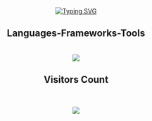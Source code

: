 <div align="center">
 <a href="https://git.io/typing-svg"><img src="https://readme-typing-svg.herokuapp.com?font=Poppins&weight=700&size=30&duration=3000&pause=2000&color=D44F9D&center=true&random=false&width=435&lines=Hi+there!+%F0%9F%91%8B;I'm+Erik+Moreira!;I'm+Front-end+developer;and+UX%2FUI+designer.+%F0%9F%9A%80;Welcome+to+my+GitHub." alt="Typing SVG" /></a>
</div>

<h2 align="center">Languages-Frameworks-Tools</h2>
<div align="center">
 <br>
    <img src="https://skillicons.dev/icons?i=html,css,javascript,figma,ps,ai" /></br>
</div>

<h2 align="center">Visitors Count</h2>
<br>
<p align="center"><img align="center" src="https://profile-counter.glitch.me/{erikmoreiraa}/count.svg" /></p> 
<br>

